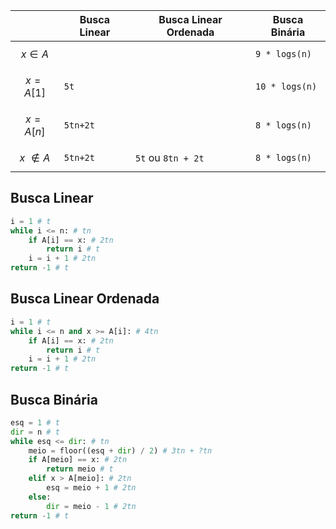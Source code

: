 |                  | Busca Linear | Busca Linear Ordenada | Busca Binária |
| ---------------- | ------------ | --------------------- | ------------- |
| $$x \in A$$      |              |                       | `9 * logs(n)` |
| $$x=A[1]$$       | `5t`         |                       | `10 * logs(n)` |
| $$x=A[n]$$       | `5tn+2t`     |                       | `8 * logs(n)` |
| $$x ~\not\in A$$ | `5tn+2t`     | `5t` ou `8tn + 2t `   | `8 * logs(n)` |

## Busca Linear

```py
i = 1 # t
while i <= n: # tn
    if A[i] == x: # 2tn
        return i # t
    i = i + 1 # 2tn
return -1 # t
```

## Busca Linear Ordenada

```py
i = 1 # t
while i <= n and x >= A[i]: # 4tn
    if A[i] == x: # 2tn
        return i # t
    i = i + 1 # 2tn
return -1 # t
```

## Busca Binária

```py
esq = 1 # t
dir = n # t
while esq <= dir: # tn
    meio = floor((esq + dir) / 2) # 3tn + ?tn
    if A[meio] == x: # 2tn
        return meio # t
    elif x > A[meio]: # 2tn
        esq = meio + 1 # 2tn
    else:
        dir = meio - 1 # 2tn
return -1 # t
```

